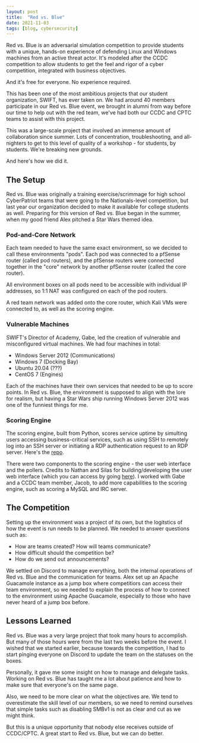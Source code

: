 ```yaml
---
layout: post
title: 	"Red vs. Blue"
date: 2021-11-03
tags: [blog, cybersecurity]
---
```

Red vs. Blue is an adversarial simulation competition to provide students with a unique, hands-on experience of defending Linux and Windows machines from an active threat actor. It's modeled after the CCDC competition to allow students to get the feel and rigor of a cyber competition, integrated with business objectives.

And it's free for everyone. No experience required.

This has been one of the most ambitious projects that our student organization, SWIFT, has ever taken on. We had around 40 members participate in our Red vs. Blue event, we brought in alumni from way before our time to help out with the red team, we've had both our CCDC and CPTC teams to assist with this project.

This was a large-scale project that involved an immense amount of collaboration since summer. Lots of concentration, troubleshooting, and all-nighters to get to this level of quality of a workshop - for students, by students. We're breaking new grounds.

And here's how we did it.

## The Setup

Red vs. Blue was originally a training exercise/scrimmage for high school CyberPatriot teams that were going to the Nationals-level competition, but last year our organization decided to make it available for college students as well. Preparing for this version of Red vs. Blue began in the summer, when my good friend Alex pitched a Star Wars themed idea.

### Pod-and-Core Network

Each team needed to have the same exact environment, so we decided to call these environments "pods". Each pod was connected to a pfSense router (called pod routers), and the pfSense routers were connected together in the "core" network by another pfSense router (called the core router).

All environment boxes on all pods need to be accessible with individual IP addresses, so 1:1 NAT was configured on each of the pod routers.

A red team network was added onto the core router, which Kali VMs were connected to, as well as the scoring engine.

### Vulnerable Machines

SWIFT's Director of Academy, Gabe, led the creation of vulnerable and misconfigured virtual machines. We had four machines in total:

- Windows Server 2012 (Communications)
- Windows 7 (Docking Bay)
- Ubuntu 20.04 (???)
- CentOS 7 (Engines)

Each of the machines have their own services that needed to be up to score points. In Red vs. Blue, the environment is supposed to align with the lore for realism, but having a Star Wars ship running Windows Server 2012 was one of the funniest things for me.

### Scoring Engine

The scoring engine, built from Python, scores service uptime by simulting users accessing business-critical services, such as using SSH to remotely log into an SSH server or initiating a RDP authentication request to an RDP server. Here's the [repo](https://github.com/fyrworx4/PulseEngine-ScoringEngine).

There were two components to the scoring engine - the user web interface and the pollers. Credits to Nathan and Silas for building/developing the user web interface (which you can access by going [here](http://scoring.oneoneone.one)). I worked with Gabe and a CCDC team member, Jacob, to add more capabilities to the scoring engine, such as scoring a MySQL and IRC server.

## The Competition

Setting up the environment was a project of its own, but the logitstics of how the event is run needs to be planned. We needed to answer questions such as:

- How are teams created? How will teams communicate?
- How difficult should the competition be?
- How do we send out announcements?

We settled on Discord to manage everything, both the internal operations of Red vs. Blue and the communication for teams. Alex set up an Apache Guacamole instance as a jump box where competitiors can access their team environment, so we needed to explain the process of how to connect to the environment using Apache Guacamole, especially to those who have never heard of a jump box before.

## Lessons Learned

Red vs. Blue was a very large project that took many hours to accomplish. But many of those hours were from the last two weeks before the event. I wished that we started earlier, because towards the competition, I had to start pinging everyone on Discord to update the team on the statuses on the boxes.

Personally, it gave me some insight on how to manage and delegate tasks. Working on Red vs. Blue has taught me a lot about patience and how to make sure that everyone's on the same page.

Also, we need to be more clear on what the objectives are. We tend to overestimate the skill level of our members, so we need to remind ourselves that simple tasks such as disabling SMBv1 is not as clear and cut as we might think.

But this is a unique opportunity that nobody else receives outside of CCDC/CPTC. A great start to Red vs. Blue, but we can do better.